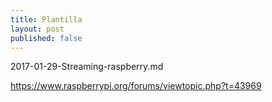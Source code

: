 ```yaml
---
title: Plantilla
layout: post
published: false
---
```

2017-01-29-Streaming-raspberry.md

https://www.raspberrypi.org/forums/viewtopic.php?t=43969
